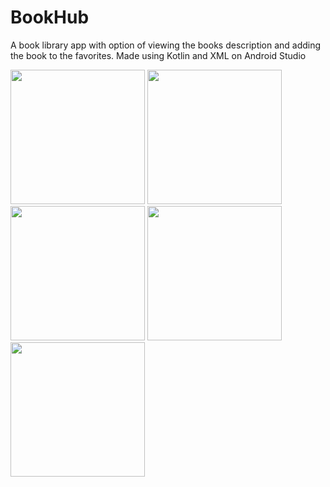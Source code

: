 # BookHub

A book library app with option of viewing the books description and adding the book to the favorites. Made using Kotlin and XML on Android Studio

<img src="https://github.com/malhotrabhavyajot/BookHub/blob/master/Pictures/Screenshot_20200426-162905.jpg" width="215"/> <img src="https://github.com/malhotrabhavyajot/BookHub/blob/master/Pictures/Screenshot_20200426-162921.jpg" width="215"/> <img src="https://github.com/malhotrabhavyajot/BookHub/blob/master/Pictures/Screenshot_20200426-162932.jpg" width="215"/> <img src="https://github.com/malhotrabhavyajot/BookHub/blob/master/Pictures/Screenshot_20200426-162934.jpg" width="215"/> <img src="https://github.com/malhotrabhavyajot/BookHub/blob/master/Pictures/Screenshot_20200426-162937.jpg" width="215"/>

